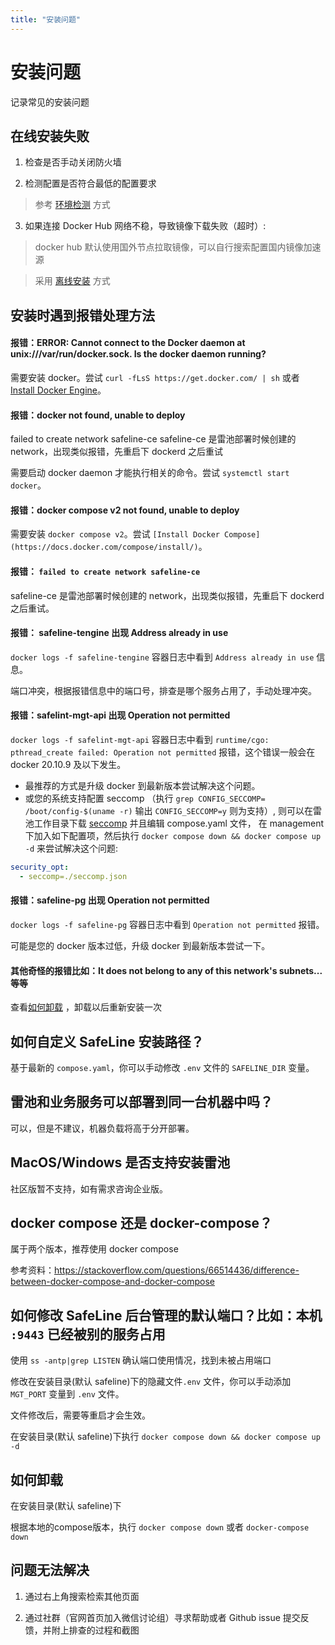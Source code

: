 ```yaml
---
title: "安装问题"
---
```


# 安装问题

记录常见的安装问题

## 在线安装失败

1. 检查是否手动关闭防火墙

2. 检测配置是否符合最低的配置要求

> 参考 [环境检测](/guide/install#环境检测) 方式

3. 如果连接 Docker Hub 网络不稳，导致镜像下载失败（超时）:

> docker hub 默认使用国外节点拉取镜像，可以自行搜索配置国内镜像加速源

> 采用 [离线安装](/guide/install#离线安装) 方式

## 安装时遇到报错处理方法

#### 报错：ERROR: Cannot connect to the Docker daemon at unix:///var/run/docker.sock. Is the docker daemon running?

需要安装 docker。尝试 `curl -fLsS https://get.docker.com/ | sh` 或者 [Install Docker Engine](https://docs.docker.com/engine/install/)。

#### 报错：docker not found, unable to deploy

failed to create network safeline-ce
safeline-ce 是雷池部署时候创建的 network，出现类似报错，先重启下 dockerd 之后重试

需要启动 docker daemon 才能执行相关的命令。尝试 `systemctl start docker`。

#### 报错：docker compose v2 not found, unable to deploy

需要安装 `docker compose v2`。尝试 `[Install Docker Compose](https://docs.docker.com/compose/install/)`。

#### 报错： `failed to create network safeline-ce`

safeline-ce 是雷池部署时候创建的 network，出现类似报错，先重启下 dockerd 之后重试。

#### 报错： safeline-tengine 出现 Address already in use

`docker logs -f safeline-tengine` 容器日志中看到 `Address already in use` 信息。

端口冲突，根据报错信息中的端口号，排查是哪个服务占用了，手动处理冲突。

#### 报错：safelint-mgt-api 出现 Operation not permitted

`docker logs -f safelint-mgt-api` 容器日志中看到 `runtime/cgo: pthread_create failed: Operation not permitted` 报错，这个错误一般会在 docker 20.10.9 及以下发生。

- 最推荐的方式是升级 docker 到最新版本尝试解决这个问题。
- 或您的系统支持配置 seccomp （执行 `grep CONFIG_SECCOMP= /boot/config-$(uname -r)` 输出 `CONFIG_SECCOMP=y` 则为支持）,
  则可以在雷池工作目录下载 [seccomp](https://waf-ce.chaitin.cn/release/latest/seccomp.json) 并且编辑 compose.yaml 文件，
  在 management 下加入如下配置项，然后执行 `docker compose down && docker compose up -d` 来尝试解决这个问题:

```yaml
security_opt:
  - seccomp=./seccomp.json
```

#### 报错：safeline-pg 出现 Operation not permitted

`docker logs -f safeline-pg` 容器日志中看到 `Operation not permitted` 报错。

可能是您的 docker 版本过低，升级 docker 到最新版本尝试一下。

#### 其他奇怪的报错比如：It does not belong to any of this network's subnets...等等

查看[如何卸载](#如何卸载) ，卸载以后重新安装一次

## 如何自定义 SafeLine 安装路径？

基于最新的 `compose.yaml`，你可以手动修改 `.env` 文件的 `SAFELINE_DIR` 变量。

## 雷池和业务服务可以部署到同一台机器中吗？

可以，但是不建议，机器负载将高于分开部署。

## MacOS/Windows 是否支持安装雷池

社区版暂不支持，如有需求咨询企业版。

## docker compose 还是 docker-compose？

属于两个版本，推荐使用 docker compose

参考资料：https://stackoverflow.com/questions/66514436/difference-between-docker-compose-and-docker-compose

## 如何修改 SafeLine 后台管理的默认端口？比如：本机 `:9443` 已经被别的服务占用

使用 `ss -antp|grep LISTEN` 确认端口使用情况，找到未被占用端口

修改在安装目录(默认 safeline)下的隐藏文件`.env` 文件，你可以手动添加 `MGT_PORT` 变量到 `.env` 文件。

文件修改后，需要等重启才会生效。

在安装目录(默认 safeline)下执行 `docker compose down && docker compose up -d`

## 如何卸载

在安装目录(默认 safeline)下

根据本地的compose版本，执行 `docker compose down` 或者 `docker-compose down`



## 问题无法解决

1. 通过右上角搜索检索其他页面

2. 通过社群（官网首页加入微信讨论组）寻求帮助或者 Github issue 提交反馈，并附上排查的过程和截图
